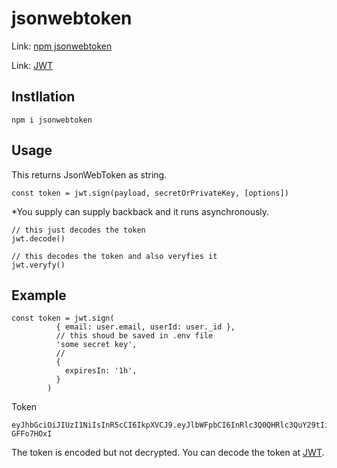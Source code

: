 # jsonwebtoken

Link: [npm jsonwebtoken](https://www.npmjs.com/package/jsonwebtoken)

Link: [JWT](https://jwt.io/)

## Instllation

```
npm i jsonwebtoken
```

## Usage

This returns JsonWebToken as string.

```
const token = jwt.sign(payload, secretOrPrivateKey, [options])
```

\*You supply can supply backback and it runs asynchronously.

```
// this just decodes the token
jwt.decode()

// this decodes the token and also veryfies it
jwt.veryfy()
```

## Example

```
const token = jwt.sign(
          { email: user.email, userId: user._id },
          // this shoud be saved in .env file
          'some secret key',
          //
          {
            expiresIn: '1h',
          }
        )
```

Token

```
eyJhbGciOiJIUzI1NiIsInR5cCI6IkpXVCJ9.eyJlbWFpbCI6InRlc3Q0QHRlc3QuY29tIiwidXNlcklkIjoiNjAzNTBjNTY1OTA0ODU0NTNhYTE4YWFhIiwiaWF0IjoxNjE0MTcxODA0LCJleHAiOjE2MTQxNzU0MDR9.JQe8PPbIzFMf24WthXHB_qnYpeLerPtTp-GFFo7HOxI
```

The token is encoded but not decrypted.
You can decode the token at [JWT](https://jwt.io/).
